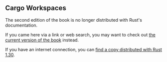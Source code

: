 ## Cargo Workspaces

The second edition of the book is no longer distributed with Rust's documentation.

If you came here via a link or web search, you may want to check out [the current
version of the book](../ch14-03-cargo-workspaces.md) instead.

If you have an internet connection, you can [find a copy distributed with
Rust
1.30](https://doc.rust-lang.org/1.30.0/book/second-edition/ch14-03-cargo-workspaces.html).